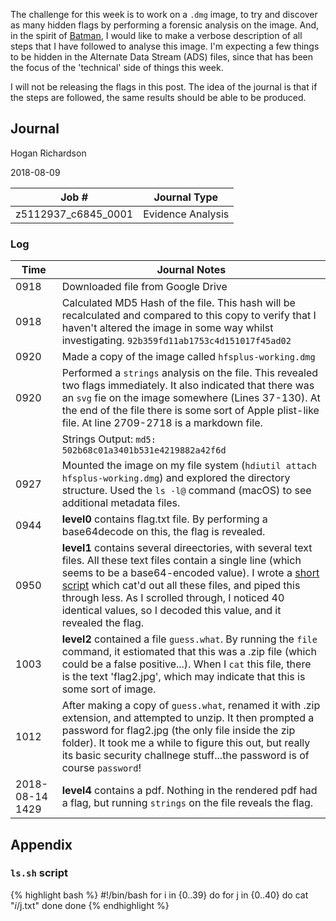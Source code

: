 The challenge for this week is to work on a `.dmg` image, to try and discover as many hidden flags by performing a forensic analysis on the image. And, in the spirit of [Batman]({{"/assets/images/abd.png"}}), I would like to make a verbose description of all steps that I have followed to analyse this image. I'm expecting a few things to be hidden in the Alternate Data Stream (ADS) files, since that has been the focus of the 'technical' side of things this week.

I will not be releasing the flags in this post. The idea of the journal is that if the steps are followed, the same results should be able to be produced.

## Journal


<i class="fas fa-user-md"></i> Hogan Richardson

<i class="far fa-clock"></i> 2018-08-09

| Job # | Journal Type |
|-------|--------|
| z5112937_c6845_0001 | Evidence Analysis |

### Log

| Time | Journal Notes |
|-------|-------|
| 0918 | Downloaded file from Google Drive |
| 0918 | Calculated MD5 Hash of the file. This hash will be recalculated and compared to this copy to verify that I haven't altered the image in some way whilst investigating. `92b359fd11ab1753c4d151017f45ad02` |
| 0920 | Made a copy of the image called `hfsplus-working.dmg` |
| 0920 | Performed a `strings` analysis on the file. This revealed two flags immediately. It also indicated that there was an `svg` fie on the image somewhere (Lines 37-130). At the end of the file there is some sort of Apple plist-like file. At line 2709-2718 is a markdown file. |
| |Strings Output: [<i class="fas fa-file-alt"></i>](<https://drive.google.com/file/d/1kS3E5m6hnPOy8baUloQEx-y4TfEi0MI5/view?usp=sharing>)  `md5: 502b68c01a3401b531e4219882a42f6d`|
| 0927 | Mounted the image on my file system (`hdiutil attach hfsplus-working.dmg`) and explored the directory structure. Used the `ls -l@` command (macOS) to see additional metadata files. |
| 0944 | **level0** contains flag.txt file. By performing a base64decode on this, the flag is revealed. |
| 0950 | **level1** contains several direectories, with several text files. All these text files contain a single line (which seems to be a base64-encoded value). I wrote a [short script](#lssh-script) which cat'd out all these files, and piped this through less. As I scrolled through, I noticed 40 identical values, so I decoded this value, and it revealed the flag. | 
| 1003 | **level2** contained a file `guess.what`. By running the `file` command, it estiomated that this was a .zip file (which could be a false positive...). When I `cat` this file, there is the text 'flag2.jpg', which may indicate that this is some sort of image. |
| 1012 | After making a copy of `guess.what`, renamed it with .zip extension, and attempted to unzip. It then prompted a password for flag2.jpg (the only file inside the zip folder). It took me a while to figure this out, but really its basic security challnege stuff...the password is of course `password`! |
| 2018-08-14 1429 | **level4** contains a pdf. Nothing in the rendered pdf had a flag, but running `strings` on the file reveals the flag. |

## Appendix
### `ls.sh` script
{% highlight bash %}
#!/bin/bash
for i in {0..39}
do
   for j in {0..40}
   do
      cat "$i/$j.txt"
   done
done
{% endhighlight %}
